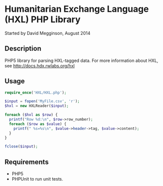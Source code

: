 # Humanitarian Exchange Language (HXL) PHP Library

Started by David Megginson, August 2014


## Description

PHP5 library for parsing HXL-tagged data.  For more information about HXL, see http://docs.hdx.rwlabs.org/hxl


## Usage

```php
require_once('HXL/HXL.php');

$input = fopen('MyFile.csv', 'r');
$hxl = new HXLReader($input);

foreach ($hxl as $row) {
  printf("Row %d:\n", $row->row_number);
  foreach ($row as $value) {
    printf(" %s=%s\n", $value->header->tag, $value->content);
  }
}

fclose($input);
```

## Requirements

* PHP5
* PHPUnit to run unit tests.
